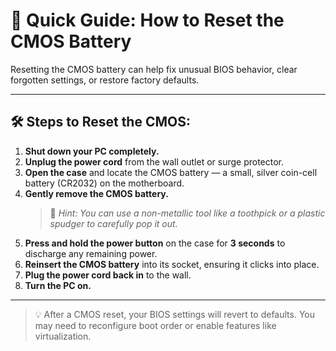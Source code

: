 # 🔁 Quick Guide: How to Reset the CMOS Battery

Resetting the CMOS battery can help fix unusual BIOS behavior, clear forgotten settings, or restore factory defaults.

---

## 🛠️ Steps to Reset the CMOS:

1. **Shut down your PC completely.**
2. **Unplug the power cord** from the wall outlet or surge protector.
3. **Open the case** and locate the CMOS battery — a small, silver coin-cell battery (CR2032) on the motherboard.
4. **Gently remove the CMOS battery.**  
   > 🔧 *Hint: You can use a non-metallic tool like a toothpick or a plastic spudger to carefully pop it out.*
5. **Press and hold the power button** on the case for **3 seconds** to discharge any remaining power.
6. **Reinsert the CMOS battery** into its socket, ensuring it clicks into place.
7. **Plug the power cord back in** to the wall.
8. **Turn the PC on.**

---

> 💡 After a CMOS reset, your BIOS settings will revert to defaults. You may need to reconfigure boot order or enable features like virtualization.
